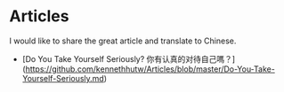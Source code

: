 # Articles
I would like to share the great article and translate to Chinese.  

  * [Do You Take Yourself Seriously? 你有认真的对待自己嗎？] (https://github.com/kennethhutw/Articles/blob/master/Do-You-Take-Yourself-Seriously.md)
